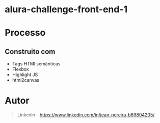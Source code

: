 # alura-challenge-front-end-1

# Processo
## Construito com
* Tags HTMl semânticas
* Flexbox
* Highlight JS
* html2canvas

# Autor
>Linkedin - https://www.linkedin.com/in/jean-pereira-b69804205/
